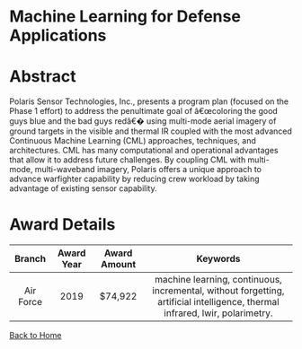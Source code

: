
Machine Learning for Defense Applications
=========================================

# Abstract


Polaris Sensor Technologies, Inc., presents a program plan (focused on the Phase 1 effort) to address the penultimate goal of â€œcoloring the good guys blue and the bad guys redâ€� using multi-mode aerial imagery of ground targets in the visible and thermal IR coupled with the most advanced Continuous Machine Learning (CML) approaches, techniques, and architectures. CML has many computational and operational advantages that allow it to address future challenges. By coupling CML with multi-mode, multi-waveband imagery, Polaris offers a unique approach to advance warfighter capability by reducing crew workload by taking advantage of existing sensor capability.  

# Award Details

|Branch|Award Year|Award Amount|Keywords|
| :---: | :---: | :---: | :---: |
|Air Force|2019|$74,922|machine learning, continuous, incremental, without forgetting, artificial intelligence, thermal infrared, lwir, polarimetry.|
  
  


[Back to Home](https://github.com/chrischow/dod_sbir_awards/DJ/#1447)